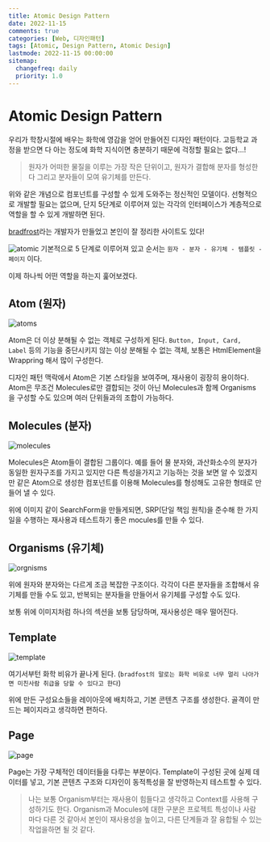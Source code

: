 ```yaml
---
title: Atomic Design Pattern
date: 2022-11-15
comments: true
categories: [Web, 디자인패턴]
tags: [Atomic, Design Pattern, Atomic Design]
lastmode: 2022-11-15 00:00:00
sitemap:
  changefreq: daily
  priority: 1.0
---
```


# Atomic Design Pattern

우리가 학창시절에 배우는 화학에 영감을 얻어 만들어진 디자인 패턴이다.
고등학교 과정을 받으면 다 아는 정도에 화학 지식이면 충분하기 때문에 걱정할 필요는 없다...!

> 원자가 어떠한 물질을 이루는 가장 작은 단위이고, 원자가 결합해 분자를 형성한다 그리고 분자들이 모여 유기체를 만든다.

위와 같은 개념으로 컴포넌트를 구성할 수 있게 도와주는 정신적인 모델이다. 선형적으로 개발할 필요는 없으며, 단지 5단계로 이루어져 있는 각각의 인터페이스가 계층적으로 역할을 할 수 있게 개발하면 된다.

[bradfrost](https://atomicdesign.bradfrost.com/)라는 개발자가 만들었고 본인이 잘 정리한 사이트도 있다!

![atomic](/assets/img/post/atomic.png)
기본적으로 5 단계로 이루어져 있고 순서는 `원자 - 분자 - 유기체 - 템플릿 - 페이지` 이다.

이제 하나씩 어떤 역할을 하는지 훑어보겠다.

## Atom (원자)

![atoms](/assets/img/post/atoms.png)

Atom은 더 이상 분해될 수 없는 객체로 구성하게 된다.
`Button, Input, Card, Label` 등의 기능을 중단시키지 않는 이상 분해될 수 없는 객체, 보통은 HtmlElement을 Wrappring 해서 많이 구성한다.

디자인 패턴 맥락에서 Atom은 기본 스타일을 보여주며, 재사용이 굉장히 용이하다.
Atom은 무조건 Molecules로만 결합되는 것이 아닌 Molecules과 함께 Organisms을 구성할 수도 있으며 여러 단위들과의 조합이 가능하다.

## Molecules (분자)

![molecules](/assets/img/post/molecules.png)

Molecules은 Atom들이 결합된 그룹이다. 예를 들어 물 분자와, 과산화소수의 분자가 동일한 원자구조를 가지고 있지만 다른 특성을가지고 기능하는 것을 보면 알 수 있겠지만 같은 Atom으로 생성한 컴포넌트를 이용해 Molecules를 형성해도 고유한 형태로 만들어 낼 수 있다.

위에 이미지 같이 SearchForm을 만들게되면, SRP(단일 책임 원칙)을 준수해 한 가지 일을 수행하는 재사용과 테스트하기 좋은 mocules를 만들 수 있다.

## Organisms (유기체)

![orgnisms](/assets/img/post/organism.png)

위에 원자와 분자와는 다르게 조금 복잡한 구조이다. 각각이 다른 분자들을 조합해서 유기체를 만들 수도 있고, 반복되는 분자들을 만들어서 유기체를 구성할 수도 있다.

보통 위에 이미지처럼 하나의 섹션을 보통 담당하며, 재사용성은 매우 떨어진다.

## Template

![template](/assets/img/post/template.png)

여기서부턴 화학 비유가 끝나게 된다. (`bradfost의 말로는 화학 비유로 너무 멀리 나아가면 미친사람 취급을 당할 수 있다고 한다`)

위에 만든 구성요소들을 레이아웃에 배치하고, 기본 콘텐츠 구조를 생성한다. 골격이 만드는 페이지라고 생각하면 편하다.

## Page

![page](/assets/img/post/page.png)

Page는 가장 구체적인 데이터들을 다루는 부분이다. Template이 구성된 곳에 실제 데이터를 넣고, 기본 콘텐츠 구조와 디자인이 동적특성을 잘 반영하는지 테스트할 수 있다.

> 나는 보통 Organism부터는 재사용이 힘들다고 생각하고 Context를 사용해 구성하기도 한다. Organism과 Mocules에 대한 구분은 프로젝트 특성이나 사람마다 다른 것 같아서 본인이 재사용성을 높이고, 다른 단계들과 잘 융합될 수 있는 작업을하면 될 것 같다.
